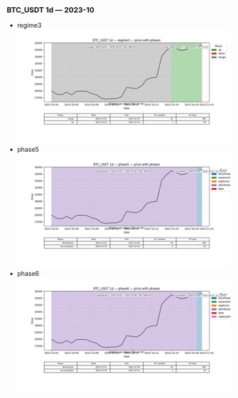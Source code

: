 ### BTC_USDT 1d — 2023-10

- regime3
![BTC_USDT_1d_regime3_2023-10_phase_price.png](outputs/fourier/phase_monthly/BTC_USDT/1d/2023/2023-10/BTC_USDT_1d_regime3_2023-10_phase_price.png)
- phase5
![BTC_USDT_1d_phase5_2023-10_phase_price.png](outputs/fourier/phase_monthly/BTC_USDT/1d/2023/2023-10/BTC_USDT_1d_phase5_2023-10_phase_price.png)
- phase6
![BTC_USDT_1d_phase6_2023-10_phase_price.png](outputs/fourier/phase_monthly/BTC_USDT/1d/2023/2023-10/BTC_USDT_1d_phase6_2023-10_phase_price.png)